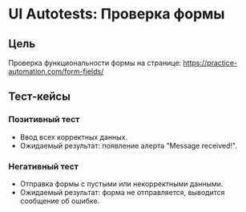 # UI Autotests: Проверка формы

## Цель
Проверка функциональности формы на странице: https://practice-automation.com/form-fields/

## Тест-кейсы

### Позитивный тест
- Ввод всех корректных данных.
- Ожидаемый результат: появление алерта "Message received!".

### Негативный тест
- Отправка формы с пустыми или некорректными данными.
- Ожидаемый результат: форма не отправляется, выводится сообщение об ошибке.
